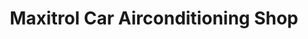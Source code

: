 ---
title: "Maxitrol Car Airconditioning Shop"
url: /davao-city/maxitrol-car-airconditioning-shop/
shop: Autowerkstatt
---